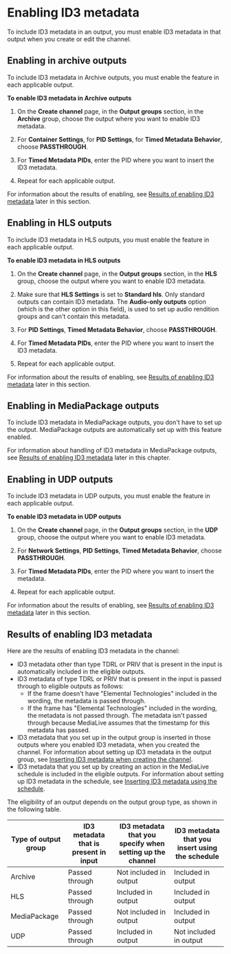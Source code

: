 # Enabling ID3 metadata<a name="enable-passthrough-id3"></a>

To include ID3 metadata in an output, you must enable ID3 metadata in that output when you create or edit the channel\. 

## Enabling in archive outputs<a name="enable-passthrough-archive"></a>

To include ID3 metadata in Archive outputs, you must enable the feature in each applicable output\. 

**To enable ID3 metadata in Archive outputs**

1. On the **Create channel** page, in the **Output groups** section, in the **Archive** group, choose the output where you want to enable ID3 metadata\. 

1. For **Container Settings**, for **PID Settings**, for **Timed Metadata Behavior**, choose **PASSTHROUGH**\.

1. For **Timed Metadata PIDs**, enter the PID where you want to insert the ID3 metadata\.

1. Repeat for each applicable output\.

For information about the results of enabling, see [Results of enabling ID3 metadata](#id3-enable-result) later in this section\.

## Enabling in HLS outputs<a name="enable-passthrough-hls"></a>

To include ID3 metadata in HLS outputs, you must enable the feature in each applicable output\. 

**To enable ID3 metadata in HLS outputs**

1. On the **Create channel** page, in the **Output groups** section, in the **HLS** group, choose the output where you want to enable ID3 metadata\. 

1. Make sure that **HLS Settings** is set to **Standard hls**\. Only standard outputs can contain ID3 metadata\. The **Audio\-only outputs** option \(which is the other option in this field\), is used to set up audio rendition groups and can't contain this metadata\.

1. For **PID Settings**, **Timed Metadata Behavior**, choose **PASSTHROUGH**\.

1. For **Timed Metadata PIDs**, enter the PID where you want to insert the ID3 metadata\.

1. Repeat for each applicable output\.

For information about the results of enabling, see [Results of enabling ID3 metadata](#id3-enable-result) later in this section\.

## Enabling in MediaPackage outputs<a name="enable-passthrough-mediapackage"></a>

To include ID3 metadata in MediaPackage outputs, you don't have to set up the output\. MediaPackage outputs are automatically set up with this feature enabled\. 

For information about handling of ID3 metadata in MediaPackage outputs, see [Results of enabling ID3 metadata](#id3-enable-result) later in this chapter\.

## Enabling in UDP outputs<a name="enable-passthrough-udp"></a>

To include ID3 metadata in UDP outputs, you must enable the feature in each applicable output\. 

**To enable ID3 metadata in UDP outputs**

1. On the **Create channel** page, in the **Output groups** section, in the **UDP** group, choose the output where you want to enable ID3 metadata\. 

1. For **Network Settings**, **PID Settings**, **Timed Metadata Behavior**, choose **PASSTHROUGH**\.

1. For **Timed Metadata PIDs**, enter the PID where you want to insert the metadata\.

1. Repeat for each applicable output\.

For information about the results of enabling, see [Results of enabling ID3 metadata](#id3-enable-result) later in this section\.

## Results of enabling ID3 metadata<a name="id3-enable-result"></a>

Here are the results of enabling ID3 metadata in the channel:
+ ID3 metadata other than type TDRL or PRIV that is present in the input is automatically included in the eligible outputs\. 
+ ID3 metadata of type TDRL or PRIV that is present in the input is passed through to eligible outputs as follows:
  + If the frame doesn't have "Elemental Technologies" included in the wording, the metadata is passed through\.
  + If the frame has "Elemental Technologies" included in the wording, the metadata is not passed through\. The metadata isn't passed through because MediaLive assumes that the timestamp for this metadata has passed\.
+ ID3 metadata that you set up in the output group is inserted in those outputs where you enabled ID3 metadata, when you created the channel\. For information about setting up ID3 metadata in the output group, see [Inserting ID3 metadata when creating the channel](insert-timed-metadata.md)\.
+ ID3 metadata that you set up by creating an action in the MediaLive schedule is included in the eligible outputs\. For information about setting up ID3 metadata in the schedule, see [ Inserting ID3 metadata using the schedule](insert-usercreated-metadata.md)\.

The eligibility of an output depends on the output group type, as shown in the following table\.


| Type of output group | ID3 metadata that is present in input | ID3 metadata that you specify when setting up the channel | ID3 metadata that you insert using the schedule | 
| --- | --- | --- | --- | 
| Archive | Passed through | Not included in output | Included in output | 
| HLS | Passed through | Included in output | Included in output | 
| MediaPackage | Passed through | Not included in output | Included in output | 
| UDP | Passed through | Included in output | Not included in output | 